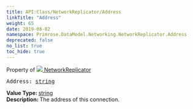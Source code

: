 ```yaml
---
title: API:Class/NetworkReplicator/Address
linkTitle: "Address"
weight: 65
date: 2019-08-02
namespace: Primrose.DataModel.Networking.NetworkReplicator.Address
deprecated: false
no_list: true
toc_hide: true
---
```

Property of <a href="/docs/api-reference/Class/NetworkReplicator"><img src="/icons/silk/connect.png"/>&nbsp;NetworkReplicator</a>
<pre class="method-declaration">
Address: <a class="type" href="/docs/api-reference/System/string">string</a></pre>
<b>Value Type: </b>
<a class="type" href="/docs/api-reference/System/string">string</a>
<br/>
<b>Description: </b>
The address of this connection.

